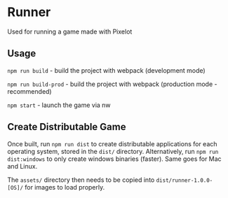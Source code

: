 # Runner

Used for running a game made with Pixelot

## Usage

`npm run build` - build the project with webpack (development mode)

`npm run build-prod` - build the project with webpack (production mode - recommended)

`npm start` - launch the game via nw

## Create Distributable Game

Once built, run `npm run dist` to create distributable applications for each operating system, stored in the `dist/` directory.
Alternatively, run `npm run dist:windows` to only create windows binaries (faster). Same goes for Mac and Linux.

The `assets/` directory then needs to be copied into `dist/runner-1.0.0-[OS]/` for images to load properly.
